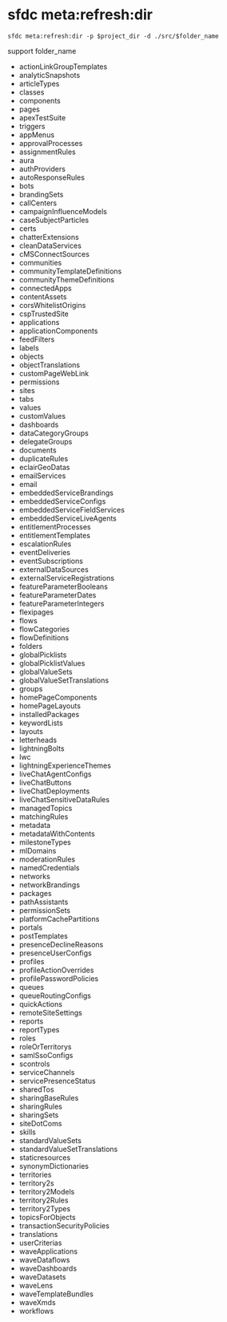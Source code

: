 # sfdc meta:refresh:dir 

```
sfdc meta:refresh:dir -p $project_dir -d ./src/$folder_name
```

support folder_name

- actionLinkGroupTemplates
- analyticSnapshots
- articleTypes
- classes
- components
- pages
- apexTestSuite
- triggers
- appMenus
- approvalProcesses
- assignmentRules
- aura
- authProviders
- autoResponseRules
- bots
- brandingSets
- callCenters
- campaignInfluenceModels
- caseSubjectParticles
- certs
- chatterExtensions
- cleanDataServices
- cMSConnectSources
- communities
- communityTemplateDefinitions
- communityThemeDefinitions
- connectedApps
- contentAssets
- corsWhitelistOrigins
- cspTrustedSite
- applications
- applicationComponents
- feedFilters
- labels
- objects
- objectTranslations
- customPageWebLink
- permissions
- sites
- tabs
- values
- customValues
- dashboards
- dataCategoryGroups
- delegateGroups
- documents
- duplicateRules
- eclairGeoDatas
- emailServices
- email
- embeddedServiceBrandings
- embeddedServiceConfigs
- embeddedServiceFieldServices
- embeddedServiceLiveAgents
- entitlementProcesses
- entitlementTemplates
- escalationRules
- eventDeliveries
- eventSubscriptions
- externalDataSources
- externalServiceRegistrations
- featureParameterBooleans
- featureParameterDates
- featureParameterIntegers
- flexipages
- flows
- flowCategories
- flowDefinitions
- folders
- globalPicklists
- globalPicklistValues
- globalValueSets
- globalValueSetTranslations
- groups
- homePageComponents
- homePageLayouts
- installedPackages
- keywordLists
- layouts
- letterheads
- lightningBolts
- lwc
- lightningExperienceThemes
- liveChatAgentConfigs
- liveChatButtons
- liveChatDeployments
- liveChatSensitiveDataRules
- managedTopics
- matchingRules
- metadata
- metadataWithContents
- milestoneTypes
- mlDomains
- moderationRules
- namedCredentials
- networks
- networkBrandings
- packages
- pathAssistants
- permissionSets
- platformCachePartitions
- portals
- postTemplates
- presenceDeclineReasons
- presenceUserConfigs
- profiles
- profileActionOverrides
- profilePasswordPolicies
- queues
- queueRoutingConfigs
- quickActions
- remoteSiteSettings
- reports
- reportTypes
- roles
- roleOrTerritorys
- samlSsoConfigs
- scontrols
- serviceChannels
- servicePresenceStatus
- sharedTos
- sharingBaseRules
- sharingRules
- sharingSets
- siteDotComs
- skills
- standardValueSets
- standardValueSetTranslations
- staticresources
- synonymDictionaries
- territories
- territory2s
- territory2Models
- territory2Rules
- territory2Types
- topicsForObjects
- transactionSecurityPolicies
- translations
- userCriterias
- waveApplications
- waveDataflows
- waveDashboards
- waveDatasets
- waveLens
- waveTemplateBundles
- waveXmds
- workflows